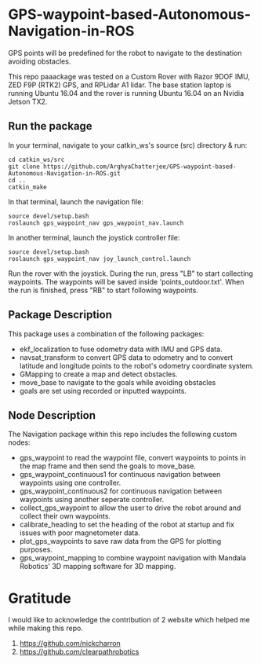 # GPS-waypoint-based-Autonomous-Navigation-in-ROS
GPS points will be predefined for the robot to navigate to the destination avoiding obstacles.

This repo paaackage was tested on a Custom Rover with Razor 9DOF IMU, ZED F9P (RTK2) GPS, and RPLidar A1 lidar. The base station laptop is running Ubuntu 16.04 and the rover is running Ubuntu 16.04 on an Nvidia Jetson TX2.  

## Run the package

In your terminal, navigate to your catkin_ws's source (src) directory & run:
```
cd catkin_ws/src
git clone https://github.com/ArghyaChatterjee/GPS-waypoint-based-Autonomous-Navigation-in-ROS.git
cd ..
catkin_make
```
In that terminal, launch the navigation file:
```
source devel/setup.bash
roslaunch gps_waypoint_nav gps_waypoint_nav.launch
```
In another terminal, launch the joystick controller file:
```
source devel/setup.bash
roslaunch gps_waypoint_nav joy_launch_control.launch
```
Run the rover with the joystick. During the run, press "LB" to start collecting waypoints. The waypoints will be saved inside 'points_outdoor.txt'. When the run is finished, press "RB" to start following waypoints. 

## Package Description
This package uses a combination of the following packages:

   - ekf_localization to fuse odometry data with IMU and GPS data.
   - navsat_transform to convert GPS data to odometry and to convert latitude and longitude points to the robot's odometry coordinate system.
   - GMapping to create a map and detect obstacles.
   - move_base to navigate to the goals while avoiding obstacles 
   - goals are set using recorded or inputted waypoints.

## Node Description
The Navigation package within this repo includes the following custom nodes:
	
   - gps_waypoint to read the waypoint file, convert waypoints to points in the map frame and then send the goals to move_base.
   - gps_waypoint_continuous1 for continuous navigation between waypoints using one controller. 
   - gps_waypoint_continuous2 for continuous navigation between waypoints using another seperate controller.
   - collect_gps_waypoint to allow the user to drive the robot around and collect their own waypoints.	
   - calibrate_heading to set the heading of the robot at startup and fix issues with poor magnetometer data.
   - plot_gps_waypoints to save raw data from the GPS for plotting purposes.
   - gps_waypoint_mapping to combine waypoint navigation with Mandala Robotics' 3D mapping software for 3D mapping.

# Gratitude
  I would like to acknowledge the contribution of 2 website which helped me while making this repo.
  1. https://github.com/nickcharron
  2. https://github.com/clearpathrobotics
